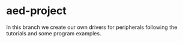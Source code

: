 # aed-project
In this branch we create our own drivers for peripherals following the tutorials and some program examples.
